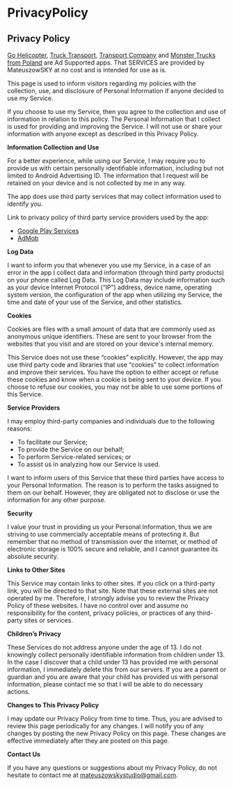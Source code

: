 # PrivacyPolicy

<!DOCTYPE html>
<html>
	<head>
		<meta charset='utf-8'>
		<meta name='viewport' content='width=device-width'>
		<title>MateuszowSKY STUDIO Privacy Policy</title>
		<link rel="stylesheet" type="text/css" href="styles.css">
	</head>
	<body>
		<div id="container">
			<h2>Privacy Policy</h2> 
			<p> 
			<a href="https://play.google.com/store/apps/details?id=com.MateuszowSKY.GoHelicopter" target="_blank">Go Helicopter</a>,
			<a href="https://play.google.com/store/apps/details?id=com.MateuszowSKY.TruckTransport" target="_blank">Truck Transport</a>,
			<a href="https://play.google.com/store/apps/details?id=com.MateuszowSKY.TransportCompany" target="_blank">Transport Company</a> and 
			<a href="https://play.google.com/store/apps/details?id=com.MateuszowSKY.MonsterTrucksfromPoland" target="_blank">Monster Trucks from Poland</a>
			are Ad Supported apps. That SERVICES are provided by MateuszowSKY at no cost and is intended for use as is.</p> 
			<p>This page is used to inform visitors regarding my policies with the collection, use, and disclosure of Personal Information if anyone decided to use my Service.</p> 
			<p>If you choose to use my Service, then you agree to the collection and use of information in relation to this policy. The Personal Information that I collect is used for providing and improving the Service. I will not use or share your information with anyone except as described in this Privacy Policy.</p> 
			<p><strong>Information Collection and Use</strong></p> 
			<p>For a better experience, while using our Service, I may require you to provide us with certain personally identifiable information, including but not limited to Android Advertising ID. The information that I request will be retained on your device and is not collected by me in any way.</p> 
			<p>The app does use third party services that may collect information used to identify you.</p> 
			<div><p>Link to privacy policy of third party service providers used by the app:</p> 
				<ul>
					<li><a href="https://www.google.com/policies/privacy/" target="_blank">Google Play Services</a></li>
					<li><a href="https://support.google.com/admob/answer/6128543?hl=en&ref_topic=2745287" target="_blank">AdMob</a></li>
				</ul>
			</div> 
			<p><strong>Log Data</strong></p> 
			<p> I want to inform you that whenever you use my Service, in a case of an error in the app I collect data and information (through third party products) on your phone called Log Data. This Log Data may include information such as your device Internet Protocol (“IP”) address, device name, operating system version, the configuration of the app when utilizing my Service, the time and date of your use of the Service, and other statistics.</p> 
			<p><strong>Cookies</strong></p> 
			<p>Cookies are files with a small amount of data that are commonly used as anonymous unique identifiers. These are sent to your browser from the websites that you visit and are stored on your device's internal memory.</p> 
			<p>This Service does not use these “cookies” explicitly. However, the app may use third party code and libraries that use “cookies” to collect information and improve their services. You have the option to either accept or refuse these cookies and know when a cookie is being sent to your device. If you choose to refuse our cookies, you may not be able to use some portions of this Service.</p> 
			<p><strong>Service Providers</strong></p> 
			<p> I may employ third-party companies and individuals due to the following reasons:</p> 
			<ul>
				<li>To facilitate our Service;</li> 
				<li>To provide the Service on our behalf;</li> 
				<li>To perform Service-related services; or</li> 
				<li>To assist us in analyzing how our Service is used.</li>
			</ul> 
			<p> I want to inform users of this Service that these third parties have access to your Personal Information. The reason is to perform the tasks assigned to them on our behalf. However, they are obligated not to disclose or use the information for any other purpose.</p>
			<p><strong>Security</strong></p> 
			<p> I value your trust in providing us your Personal Information, thus we are striving to use commercially acceptable means of protecting it. But remember that no method of transmission over the internet, or method of electronic storage is 100% secure and reliable, and I cannot guarantee its absolute security.</p> 
			<p><strong>Links to Other Sites</strong></p> 
			<p>This Service may contain links to other sites. If you click on a third-party link, you will be directed to that site. Note that these external sites are not operated by me. Therefore, I strongly advise you to review the Privacy Policy of these websites. I have no control over and assume no responsibility for the content, privacy policies, or practices of any third-party sites or services.</p> 
			<p><strong>Children’s Privacy</strong></p> 
			<p>These Services do not address anyone under the age of 13. I do not knowingly collect personally identifiable information from children under 13. In the case I discover that a child under 13 has provided me with personal information, I immediately delete this from our servers. If you are a parent or guardian and you are aware that your child has provided us with personal information, please contact me so that I will be able to do necessary actions.</p> 
			<p><strong>Changes to This Privacy Policy</strong></p> 
			<p> I may update our Privacy Policy from time to time. Thus, you are advised to review this page periodically for any changes. I will notify you of any changes by posting the new Privacy Policy on this page. These changes are effective immediately after they are posted on this page.</p> 
			<p><strong>Contact Us</strong></p> 
			<p>If you have any questions or suggestions about my Privacy Policy, do not hesitate to contact me at 
				<a href="mailto:mateuszowskystudio@gmail.com">mateuszowskystudio@gmail.com</a>.
			</p>
		</div>
	</body>
</html>
  
